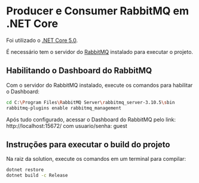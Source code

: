 # Producer e Consumer RabbitMQ em .NET Core

Foi utilizado o [.NET Core 5.0](https://www.microsoft.com/net/download).

É necessário tem o servidor do [RabbitMQ](https://www.rabbitmq.com/download.html) instalado para executar o projeto.

## Habilitando o Dashboard do RabbitMQ

Com o servidor do RabbitMQ instalado, execute os comandos para habilitar o Dashboard:

```sh
cd C:\Program Files\RabbitMQ Server\rabbitmq_server-3.10.5\sbin
rabbitmq-plugins enable rabbitmq_management
```

Após tudo configurado, acessar o Dashboard do RabbitMQ pelo link: http://localhost:15672/ com usuario/senha: guest

## Instruções para executar o build do projeto

Na raiz da solution, execute os comandos em um terminal para compilar:

```sh
dotnet restore
dotnet build -c Release
```